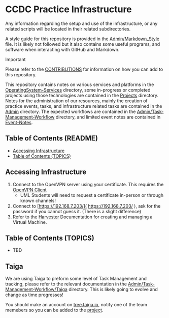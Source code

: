 # CCDC Practice Infrastructure <!-- omit from toc -->
Any information regarding the setup and use of the infrastructure, or any related scripts will be located in their related subdirectories.

A style guide for this repository is provided in the [Admin/Markdown_Style](./Admin/Markdown_Style.md) file. It is likely not followed but it also contains some useful programs, and software when interacting with GitHub and Markdown.

> [!IMPORTANT]
> Please refer to the [CONTRIBUTIONS](./Admin/CONTRIBUTION.md) for information on how you can add to this repository.

This repository contains notes on various services and platforms in the [OperatingSystem-Services](./OperatingSystem-Services/) directory, some in-progress or completed projects using those technologies are contained in the [Projects](./Projects/) directory. Notes for the administration of our resources, mainly the creation of practice events, tasks, and infrastructure related tasks are contained in the [Admin](./Admin/) directory. The expected workflows are contained in the [Admin/Task-Management-Workflow](./Admin/Task-Management-Workflow/) directory, and limited event notes are contained in [Event-Notes](./Event-Notes/).

## Table of Contents (README) <!-- omit from toc -->
- [Accessing Infrastructure](#accessing-infrastructure)
- [Table of Contents (TOPICS)](#table-of-contents-topics)

## Accessing Infrastructure
1. Connect to the OpenVPN server using your certificate. This requires the [OpenVPN Client](https://openvpn.net/client/)
   * UML Students will need to request a certificate in-person or through known channels!
2. Connect to [https://192.168.7.203/]( https://192.168.7.203/ ), ask for the password if you cannot guess it. (There is a slight difference)
3. Refer to the [Harvester](./Admin/Infrastructure/Harvister/README.md) Documentation for creating and managing a Virtual Machine.

## Table of Contents (TOPICS) 
* TBD

## Taiga
We are using Taiga to preform some level of Task Management and tracking, please refer to the relevant documentation in the [Admin/Task-Management-Workflow/Taiga](./Admin/Task-Managment-Workflow/Taiga) directory. This is likely going to evolve and change as time progresses!

You should make an account on [tree.taiga.io](https://tree.taiga.io/), notify one of the team memebers so you can be added to the [project](https://tree.taiga.io/project/daintyjet-ccdc2025/timeline).
